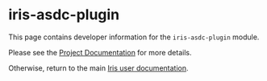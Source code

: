 # iris-asdc-plugin

This page contains developer information for the `iris-asdc-plugin` module.

Please see the [Project Documentation][proj-info] for more details.

Otherwise, return to the main [Iris user documentation][user-docs].

[proj-info]: ./project-info.html
[user-docs]: ../index.html
